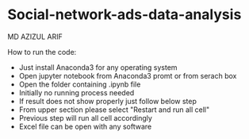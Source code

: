 # Social-network-ads-data-analysis

MD AZIZUL ARIF

How to run the code:

* Just install Anaconda3 for any operating system
* Open jupyter notebook from Anaconda3 promt or from serach box 
* Open the folder containing .ipynb file
* Initially no running process needed
* If result does not show properly just follow below step
* From upper section please select "Restart and run all cell"
* Previous step will run all cell accordingly
* Excel file can be open with any software

